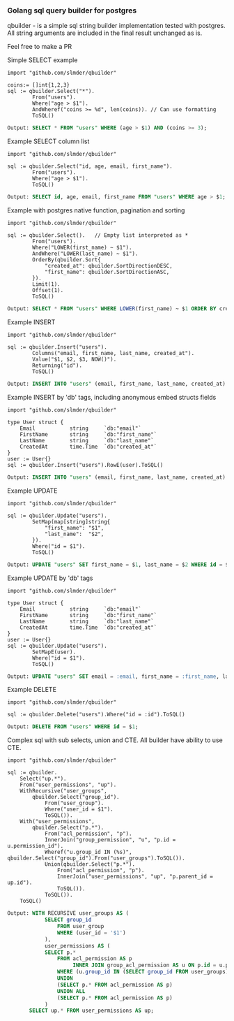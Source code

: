 ### Golang sql query builder for postgres

qbuilder - is a simple sql string builder implementation tested with postgres.
All string arguments are included in the final result unchanged as is.

Feel free to make a PR

Simple SELECT example

```golang
import "github.com/slmder/qbuilder"

coins:= []int{1,2,3}
sql := qbuilder.Select("*").
        From("users").
        Where("age > $1").
        AndWheref("coins >= %d", len(coins)). // Can use formatting
        ToSQL()
```
```sql
Output: SELECT * FROM "users" WHERE (age > $1) AND (coins >= 3);
```

Example SELECT column list

```golang
import "github.com/slmder/qbuilder"

sql := qbuilder.Select("id, age, email, first_name").
        From("users").
        Where("age > $1").
        ToSQL()
```
```sql
Output: SELECT id, age, email, first_name FROM "users" WHERE age > $1;
```

Example with postgres native function, pagination and sorting

```golang
import "github.com/slmder/qbuilder"

sql := qbuilder.Select().   // Empty list interpreted as *
        From("users").
        Where("LOWER(first_name) ~ $1").
        AndWhere("LOWER(last_name) ~ $1").
        OrderBy(qbuilder.Sort{
            "created_at": qbuilder.SortDirectionDESC,
            "first_name": qbuilder.SortDirectionASC,
        }).
        Limit(1).
        Offset(1).
        ToSQL()
```
```sql
Output: SELECT * FROM "users" WHERE LOWER(first_name) ~ $1 ORDER BY created_at DESC, first_name ASC;
```

Example INSERT

```golang
import "github.com/slmder/qbuilder"

sql := qbuilder.Insert("users").
		Columns("email, first_name, last_name, created_at").
		Value("$1, $2, $3, NOW()").
		Returning("id").
		ToSQL()

```
```sql
Output: INSERT INTO "users" (email, first_name, last_name, created_at) VALUES ($1, $2, $3, NOW());
```

Example INSERT by 'db' tags, including anonymous embed structs fields 

```golang
import "github.com/slmder/qbuilder"

type User struct {
	Email           string     `db:"email"`
	FirstName       string     `db:"first_name"`
	LastName        string     `db:"last_name"`
	CreatedAt       time.Time  `db:"created_at"`
}
user := User{}
sql := qbuilder.Insert("users").RowE(user).ToSQL()
```
```sql
Output: INSERT INTO "users" (email, first_name, last_name, created_at) VALUES (:email, :first_name, :last_name, :created_at);
```

Example UPDATE 

```golang
import "github.com/slmder/qbuilder"

sql := qbuilder.Update("users").
        SetMap(map[string]string{
            "first_name": "$1",
            "last_name":  "$2",
        }).
        Where("id = $1").
        ToSQL()
```
```sql
Output: UPDATE "users" SET first_name = $1, last_name = $2 WHERE id = $1;
```
Example UPDATE by 'db' tags

```golang
import "github.com/slmder/qbuilder"

type User struct {
	Email           string     `db:"email"`
	FirstName       string     `db:"first_name"`
	LastName        string     `db:"last_name"`
	CreatedAt       time.Time  `db:"created_at"`
}
user := User{}
sql := qbuilder.Update("users").
        SetMapE(user).
        Where("id = $1").
        ToSQL()
```
```sql
Output: UPDATE "users" SET email = :email, first_name = :first_name, last_name = :last_name, created_at = :created_at WHERE id = $1;
```

Example DELETE 

```golang
import "github.com/slmder/qbuilder"

sql := qbuilder.Delete("users").Where("id = :id").ToSQL()
```
```sql
Output: DELETE FROM "users" WHERE id = $1;
```

Complex sql with sub selects, union and CTE.
All builder have ability to use CTE.

```golang
import "github.com/slmder/qbuilder"

sql := qbuilder.
    Select("up.*").
    From("user_permissions", "up").
    WithRecursive("user_groups",
        qbuilder.Select("group_id").
            From("user_group").
            Where("user_id = $1").
            ToSQL()).
    With("user_permissions",
        qbuilder.Select("p.*").
            From("acl_permission", "p").
            InnerJoin("group_permission", "u", "p.id = u.permission_id").
            Wheref("u.group_id IN (%s)", qbuilder.Select("group_id").From("user_groups").ToSQL()).
            Union(qbuilder.Select("p.*").
                From("acl_permission", "p").
                InnerJoin("user_permissions", "up", "p.parent_id = up.id").
                ToSQL()).
            ToSQL()).
    ToSQL()
```
```sql
Output: WITH RECURSIVE user_groups AS (
            SELECT group_id 
                FROM user_group 
                WHERE (user_id = '$1')
            ),
            user_permissions AS (
            SELECT p.*
                FROM acl_permission AS p
                     INNER JOIN group_acl_permission AS u ON p.id = u.permission_id
                WHERE (u.group_id IN (SELECT group_id FROM user_groups))
                UNION
                (SELECT p.* FROM acl_permission AS p)
                UNION ALL
                (SELECT p.* FROM acl_permission AS p)
            )
       SELECT up.* FROM user_permissions AS up;
```
